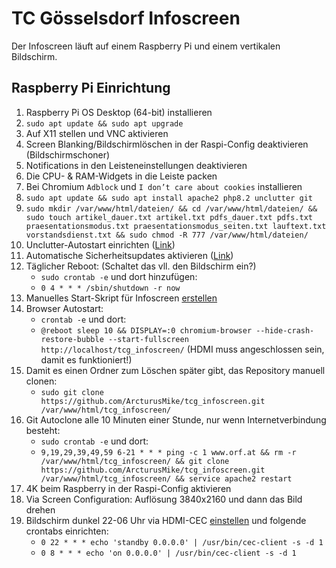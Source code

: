 # TC Gösselsdorf Infoscreen
Der Infoscreen läuft auf einem Raspberry Pi und einem vertikalen Bildschirm.

## Raspberry Pi Einrichtung

1. Raspberry Pi OS Desktop (64-bit) installieren
2. `sudo apt update && sudo apt upgrade`
3. Auf X11 stellen und VNC aktivieren
4. Screen Blanking/Bildschirmlöschen in der Raspi-Config deaktivieren (Bildschirmschoner)
5. Notifications in den Leisteneinstellungen deaktivieren
6. Die CPU- & RAM-Widgets in die Leiste packen
7. Bei Chromium `Adblock` und `I don’t care about cookies` installieren
8. `sudo apt update && sudo apt install apache2 php8.2 unclutter git`
9. `sudo mkdir /var/www/html/dateien/ && cd /var/www/html/dateien/ && sudo touch artikel_dauer.txt artikel.txt pdfs_dauer.txt pdfs.txt praesentationsmodus.txt praesentationsmodus_seiten.txt lauftext.txt vorstandsdienst.txt && sudo chmod -R 777 /var/www/html/dateien/`
10. Unclutter-Autostart einrichten ([Link](https://ostechnix.com/auto-hide-mouse-pointer-using-unclutter-after-a-certain-time/))
11. Automatische Sicherheitsupdates aktivieren ([Link](https://www.elektronik-kompendium.de/sites/raspberry-pi/2002101.htm))
12. Täglicher Reboot: (Schaltet das vll. den Bildschirm ein?)
    - `sudo crontab -e` und dort hinzufügen:
    - `0 4 * * * /sbin/shutdown -r now`
13. Manuelles Start-Skript für Infoscreen [erstellen](https://askubuntu.com/questions/475081/how-to-create-a-launcher-to-execute-a-terminal-command)
14. Browser Autostart:
    - `crontab -e` und dort:
    - `@reboot sleep 10 && DISPLAY=:0 chromium-browser --hide-crash-restore-bubble --start-fullscreen http://localhost/tcg_infoscreen/` (HDMI muss angeschlossen sein, damit es funktioniert!)
15. Damit es einen Ordner zum Löschen später gibt, das Repository manuell clonen:
    - `sudo git clone https://github.com/ArcturusMike/tcg_infoscreen.git /var/www/html/tcg_infoscreen/`
16. Git Autoclone alle 10 Minuten einer Stunde, nur wenn Internetverbindung besteht:
    - `sudo crontab -e` und dort:
    - `9,19,29,39,49,59 6-21 * * * ping -c 1 www.orf.at && rm -r /var/www/html/tcg_infoscreen/ && git clone https://github.com/ArcturusMike/tcg_infoscreen.git /var/www/html/tcg_infoscreen/ && service apache2 restart`
17. 4K beim Raspberry in der Raspi-Config aktivieren
18.  Via Screen Configuration: Auflösung 3840x2160 und dann das Bild drehen
19. Bildschirm dunkel 22-06 Uhr via HDMI-CEC [einstellen](https://pimylifeup.com/raspberrypi-hdmi-cec/) und folgende crontabs einrichten:
    - `0 22 * * * echo 'standby 0.0.0.0' | /usr/bin/cec-client -s -d 1`
    - `0 8 * * * echo 'on 0.0.0.0' | /usr/bin/cec-client -s -d 1`
